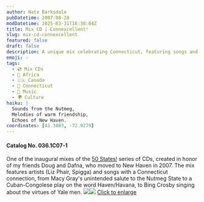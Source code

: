 ```yaml
---
author: Nate Barksdale
pubDatetime: 2007-08-28
modDatetime: 2025-03-31T16:30:04Z
title: Mix CD | Connexcellent!
slug: mix-cd-connexcellent
featured: false
draft: false
description: A unique mix celebrating Connecticut, featuring songs and artists that pay homage to the Nutmeg State.
emoji: 🎶
tags:
  - 💿 Mix CDs
  - 🦁 Africa
  - 🇨🇦 Canada
  - 🌆 Connecticut
  - 🎵 Music
  - 🌍 Culture
haiku: |
  Sounds from the Nutmeg,  
  Melodies of warm friendship,  
  Echoes of New Haven.
coordinates: [41.3083, -72.9279]
---
```


#### Catalog No. 036.1C07-1

One of the inaugural mixes of the [50 States!](https://www.natebarksdale.com/?tag=states) series of CDs, created in honor of my friends Doug and Dafna, who moved to New Haven in 2007. The mix features artists (Liz Phair, Spigga) and songs with a Connecticut connection, from Macy Gray's unintended salute to the Nutmeg State to a Cuban-Congolese play on the word Haven/Havana, to Bing Crosby singing about the virtues of Yale men. [![](@assets/images/CT_260.jpg)](@assets/images/CT_530.jpg)[![](@assets/images/CT2_260.jpg)](@assets/images/CT2_530.jpg)
[Click to enlarge](@assets/images/CT_530.jpg)
